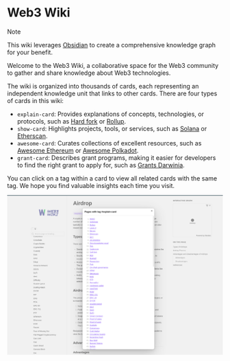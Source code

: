 # Web3 Wiki

>[!note]
> This wiki leverages [Obsidian](https://obsidian.md/) to create a comprehensive knowledge graph for your benefit. 


Welcome to the Web3 Wiki, a collaborative space for the Web3 community to gather and share knowledge about Web3 technologies. 

The wiki is organized into thousands of cards, each representing an independent knowledge unit that links to other cards. There are four types of cards in this wiki:

* `explain-card`: Provides explanations of concepts, technologies, or protocols, such as [Hard fork](https://web3-wiki.org/cards/Hard+fork) or [Rollup](https://web3-wiki.org/cards/Rollup).
* `show-card`: Highlights projects, tools, or services, such as [Solana](https://web3-wiki.org/cards/Solana) or [Etherscan](https://web3-wiki.org/cards/Etherscan).
* `awesome-card`: Curates collections of excellent resources, such as [Awesome Ethereum](https://web3-wiki.org/cards/Awesome+Ethereum) or [Awesome Polkadot](https://web3-wiki.org/cards/Awesome+Polkadot).
* `grant-card`: Describes grant programs, making it easier for developers to find the right grant to apply for, such as [Grants Darwinia](https://web3-wiki.org/cards/Grants+Darwinia).

You can click on a tag within a card to view all related cards with the same tag. We hope you find valuable insights each time you visit.

![explain-card-example](./resource/explain-card-example.png)